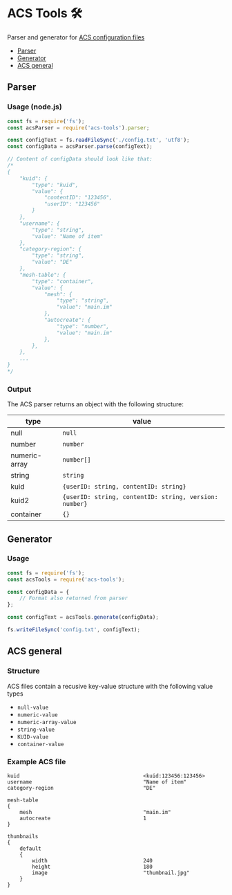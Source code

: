 # ACS Tools 🛠
Parser and generator for [ACS configuration files](http://online.ts2009.com/mediaWiki/index.php/ACS_Text_Format)

* [Parser](#parser)
* [Generator](#generator)
* [ACS general](#acs-general)

## Parser

### Usage (node.js)

```javascript
const fs = require('fs');
const acsParser = require('acs-tools').parser;

const configText = fs.readFileSync('./config.txt', 'utf8');
const configData = acsParser.parse(configText);

// Content of configData should look like that:
/*
{
    "kuid": {
        "type": "kuid",
        "value": {
            "contentID": "123456",
            "userID": "123456"
        }
    },
    "username": {
        "type": "string",
        "value": "Name of item"
    },
    "category-region": {
        "type": "string",
        "value": "DE"
    },
    "mesh-table": {
        "type": "container",
        "value": {
            "mesh": {
                "type": "string",
                "value": "main.im"
            },
            "autocreate": {
                "type": "number",
                "value": "main.im"
            },
        },
    },
    ...
}
*/
```

### Output

The ACS parser returns an object with the following structure:

| type          | value |
| ------------- | ----- |
| null          | `null` |
| number        | `number` |
| numeric-array | `number[]` |
| string        | `string` |
| kuid          | `{userID: string, contentID: string}` |
| kuid2         | `{userID: string, contentID: string, version: number}` |
| container     | `{}` |

## Generator

### Usage
```javascript
const fs = require('fs');
const acsTools = require('acs-tools');

const configData = {
    // Format also returned from parser
};

const configText = acsTools.generate(configData);

fs.writeFileSync('config.txt', configText);
```

## ACS general

### Structure

ACS files contain a recusive key-value structure with the following value types
- `null-value`
- `numeric-value`
- `numeric-array-value`
- `string-value`
- `KUID-value`
- `container-value`

### Example ACS file

```
kuid                                        <kuid:123456:123456>
username                                    "Name of item"
category-region                             "DE"

mesh-table
{
    mesh                                    "main.im"
    autocreate                              1
}

thumbnails
{
    default
    {
        width                               240
        height                              180
        image                               "thumbnail.jpg"
    }
}

```